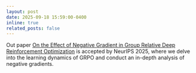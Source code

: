 ```yaml
---
layout: post
date: 2025-09-18 15:59:00-0400
inline: true
related_posts: false
---
```


Out paper [On the Effect of Negative Gradient in Group Relative Deep Reinforcement Optimization](https://arxiv.org/abs/2505.18830) is accepted by NeurIPS 2025, where we delve into the learning dynamics of GRPO and conduct an in-depth analysis of negative gradients.